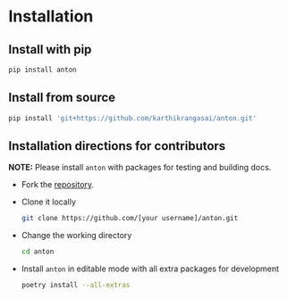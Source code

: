 # Installation

## Install with pip

```bash
pip install anton
```

## Install from source

```bash
pip install 'git+https://github.com/karthikrangasai/anton.git'
```

## Installation directions for contributors

**NOTE:** Please install `anton` with packages for testing and building docs.

- Fork the [repository](https://github.com/karthikrangasai/anton.git).
- Clone it locally

    ```bash
    git clone https://github.com/[your username]/anton.git
    ```

- Change the working directory

    ```bash
    cd anton
    ```

- Install `anton` in editable mode with all extra packages for development

    ```bash
    poetry install --all-extras
    ```
